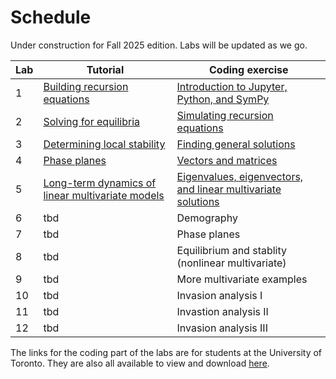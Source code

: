 # Schedule

Under construction for Fall 2025 edition. Labs will be updated as we go.

| Lab | Tutorial | Coding exercise |
| ---------- | ----- | ----- |
| 1 | [Building recursion equations](tutorial-01.md) | [Introduction to Jupyter, Python, and SymPy](https://jupyter.utoronto.ca/hub/user-redirect/git-pull?repo=https%3A%2F%2Fgithub.com%2Fosmond-lab%2Feeb314&branch=master&urlpath=lab%2Ftree%2Feeb314%2Fnotebooks%2Flabs%2Flab-01.ipynb) | 
| 2 | [Solving for equilibria](tutorial-02.md) | [Simulating recursion equations](https://jupyter.utoronto.ca/hub/user-redirect/git-pull?repo=https%3A%2F%2Fgithub.com%2Fosmond-lab%2Feeb314&branch=master&urlpath=lab%2Ftree%2Feeb314%2Fnotebooks%2Flabs%2Flab-02.ipynb) | 
| 3 | [Determining local stability](tutorial-03.md) | [Finding general solutions](https://jupyter.utoronto.ca/hub/user-redirect/git-pull?repo=https%3A%2F%2Fgithub.com%2Fosmond-lab%2Feeb314&branch=master&urlpath=lab%2Ftree%2Feeb314%2Fnotebooks%2Flabs%2Flab-03.ipynb) | 
| 4 | [Phase planes](tutorial-04.md) | [Vectors and matrices](https://jupyter.utoronto.ca/hub/user-redirect/git-pull?repo=https%3A%2F%2Fgithub.com%2Fosmond-lab%2Feeb314&branch=master&urlpath=lab%2Ftree%2Feeb314%2Fnotebooks%2Flabs%2Flab-04.ipynb) | 
| 5 | [Long-term dynamics of linear multivariate models](tutorial-05.md) | [Eigenvalues, eigenvectors, and linear multivariate solutions](https://jupyter.utoronto.ca/hub/user-redirect/git-pull?repo=https%3A%2F%2Fgithub.com%2Fosmond-lab%2Feeb314&branch=master&urlpath=lab%2Ftree%2Feeb314%2Fnotebooks%2Flabs%2Flab-05.ipynb) | 
| 6 | tbd | Demography | 
| 7 | tbd | Phase planes | 
| 8 | tbd | Equilibrium and stablity (nonlinear multivariate) |
| 9 | tbd | More multivariate examples |
| 10 | tbd | Invasion analysis I |
| 11 | tbd | Invastion analysis II |
| 12 | tbd | Invasion analysis III |

The links for the coding part of the labs are for students at the University of Toronto. They are also all available to view and download [here](https://github.com/osmond-lab/eeb314/tree/master/notebooks/labs).
